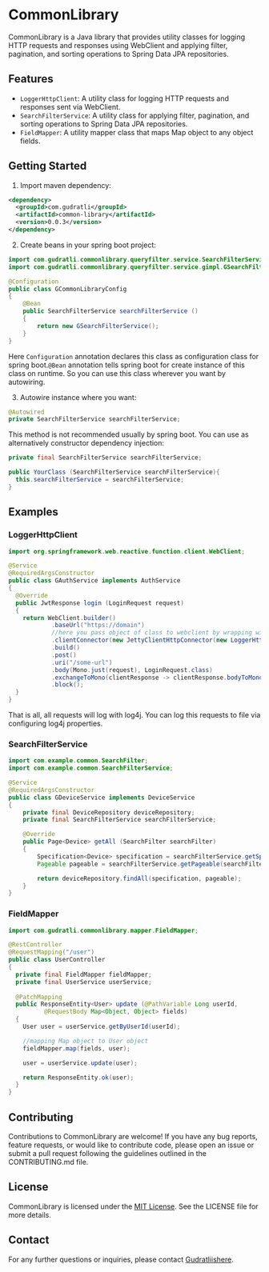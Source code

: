 # CommonLibrary

CommonLibrary is a Java library that provides utility classes for logging HTTP requests and responses using WebClient
and applying filter, pagination, and sorting operations to Spring Data JPA repositories.

## Features

- `LoggerHttpClient`: A utility class for logging HTTP requests and responses sent via WebClient.
- `SearchFilterService`: A utility class for applying filter, pagination, and sorting operations to Spring Data JPA
  repositories.
- `FieldMapper`: A utility mapper class that maps Map object to any object fields.

## Getting Started

1. Import maven dependency:

```xml
<dependency>
  <groupId>com.gudratli</groupId>
  <artifactId>common-library</artifactId>
  <version>0.0.3</version>
</dependency>
```

2. Create beans in your spring boot project:  

```java
import com.gudratli.commonlibrary.queryfilter.service.SearchFilterService;
import com.gudratli.commonlibrary.queryfilter.service.gimpl.GSearchFilterService;

@Configuration
public class GCommonLibraryConfig
{
    @Bean
    public SearchFilterService searchFilterService ()
    {
        return new GSearchFilterService();
    }
}
```

Here `Configuration` annotation declares this class as configuration class for spring boot.`@Bean` 
annotation tells spring boot for create instance of this class on runtime. So you can use this class 
wherever you want by autowiring.  

3. Autowire instance where you want:  
```java
@Autowired
private SearchFilterService searchFilterService;
```

This method is not recommended usually by spring boot. You can use as alternatively constructor dependency
injection:  
```java
private final SearchFilterService searchFilterService;

public YourClass (SearchFilterService searchFilterService){
  this.searchFilterService = searchFilterService;
}
```

## Examples

### LoggerHttpClient

```java
import org.springframework.web.reactive.function.client.WebClient;

@Service
@RequiredArgsConstructor
public class GAuthService implements AuthService
{
  @Override
  public JwtResponse login (LoginRequest request)
  {
    return WebClient.builder()
            .baseUrl("https://domain")
            //here you pass object of class to webclient by wrapping with JettyClientHttpConnector
            .clientConnector(new JettyClientHttpConnector(new LoggerHttpClient()))
            .build()
            .post()
            .uri("/some-url")
            .body(Mono.just(request), LoginRequest.class)
            .exchangeToMono(clientResponse -> clientResponse.bodyToMono(JwtResponse.class))
            .block();
  }
}
```

That is all, all requests will log with log4j. You can log this requests to file via configuring log4j properties.

### SearchFilterService

```java
import com.example.common.SearchFilter;
import com.example.common.SearchFilterService;

@Service
@RequiredArgsConstructor
public class GDeviceService implements DeviceService
{
    private final DeviceRepository deviceRepository;
    private final SearchFilterService searchFilterService;

    @Override
    public Page<Device> getAll (SearchFilter searchFilter)
    {
        Specification<Device> specification = searchFilterService.getSpecification(searchFilter);
        Pageable pageable = searchFilterService.getPageable(searchFilter);

        return deviceRepository.findAll(specification, pageable);
    }
}
```

### FieldMapper

```java
import com.gudratli.commonlibrary.mapper.FieldMapper;

@RestController
@RequestMapping("/user")
public class UserController
{
  private final FieldMapper fieldMapper;
  private final UserService userService;
  
  @PatchMapping
  public ResponseEntity<User> update (@PathVariable Long userId,
          @RequestBody Map<Object, Object> fields) 
  {
    User user = userService.getByUserId(userId);

    //mapping Map object to User object
    fieldMapper.map(fields, user);

    user = userService.update(user);

    return ResponseEntity.ok(user);
  }
}
```

## Contributing

Contributions to CommonLibrary are welcome! If you have any bug reports, feature requests, or would like to contribute
code, please open an issue or submit a pull request following the guidelines outlined in the CONTRIBUTING.md file.

## License

CommonLibrary is licensed under the [MIT License](https://opensource.org/licenses/MIT). See the LICENSE file for more
details.

## Contact

For any further questions or inquiries, please contact [Gudratliishere](https://github.com/Gudratliishere).
